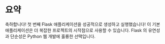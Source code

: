 # 요약

축하합니다! 첫 번째 Flask 애플리케이션을 성공적으로 생성하고 실행했습니다! 이 기본 애플리케이션은 더 복잡한 프로젝트의 시작점으로 사용할 수 있습니다. Flask 의 유연성과 단순성은 Python 웹 개발에 훌륭한 선택입니다.
